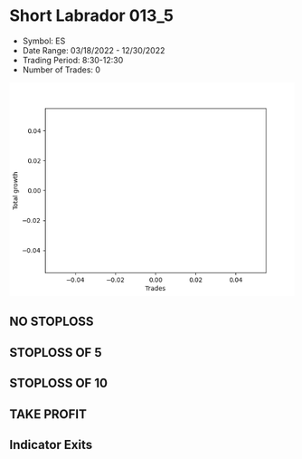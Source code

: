 # Short Labrador 013_5 
- Symbol: ES
- Date Range: 03/18/2022 - 12/30/2022
- Trading Period: 8:30-12:30
- Number of Trades: 0

![Plot](ShortLabrador013_5ES.png)
## NO STOPLOSS














## STOPLOSS OF 5














## STOPLOSS OF 10














## TAKE PROFIT











## Indicator Exits

